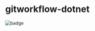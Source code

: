 # gitworkflow-dotnet

![badge](https://img.shields.io/endpoint?url=https://gist.githubusercontent.com/sergiotjshg/59a4ea4011e1e9c3cc98bb08bfc5e1cc-91017f1cb7e993e69ce03e25629a418ff895eb1c/raw/code-coverage.yml)
